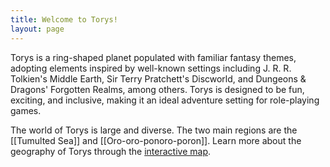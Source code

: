 ```yaml
---
title: Welcome to Torys!
layout: page
---
```


Torys is a ring-shaped planet populated with familiar fantasy themes, adopting elements inspired by well-known settings including J. R. R. Tolkien's Middle Earth, Sir Terry Pratchett's Discworld, and Dungeons & Dragons' Forgotten Realms, among others. Torys is designed to be fun, exciting, and inclusive, making it an ideal adventure setting for role-playing games.

The world of Torys is large and diverse. The two main regions are the [[Tumulted Sea]] and [[Oro-oro-ponoro-poron]]. Learn more about the geography of Torys through the [interactive map](/torys-map/).
